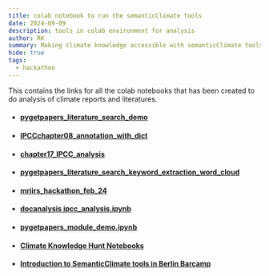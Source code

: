 ```yaml
---
title: colab notebook to run the semanticClimate tools 
date: 2024-09-09
description: tools in colab environment for analysis
author: RK 
summary: Making climate knowledge accessible with semanticClimate tools
hide: true
tags:
  - hackathon
---
```


This contains the links for all the colab notebooks that has been created to do analysis of climate reports and literatures.


- #### [pygetpapers_literature_search_demo](https://colab.research.google.com/drive/1-vM3BKV7NjvFXAdLGuqyNMh4VhPq6uMa?usp=sharing)

- #### [IPCCchapter08_annotation_with_dict](https://colab.research.google.com/drive/1_8YICGe0cTbk5P8PqZf1-X_uY1jrDHAK#scrollTo=TJTQ4c1mCq5a)

- #### [chapter17_IPCC_analysis](https://colab.research.google.com/drive/16ybfejLFp5HiZ9nxp1r7Y1tXj7Cb9ZIk#scrollTo=TJTQ4c1mCq5a)

- #### [pygetpapers_literature_search_keyword_extraction_word_cloud](https://colab.research.google.com/drive/1QhkUNom8U_BR1bRVNNn6wWsIdtRmpxQt?usp=sharing)

- #### [mriirs_hackathon_feb_24](https://colab.research.google.com/drive/1g60INRchV3QEwI1XsU6q4ipI-YfpM8PH?usp=sharing)

- #### [docanalysis ipcc_analysis.ipynb](https://colab.research.google.com/drive/1sT2Die3pV3dLcyHgwZBg3IxS2FJ_8W0-?usp=sharing)

- #### [pygetpapers_module_demo.ipynb](https://colab.research.google.com/github/petermr/pygetpapers/blob/main/pygetpapers_module_demo.ipynb)

- #### [Climate Knowledge Hunt Notebooks](https://github.com/petermr/semanticClimate/tree/main/outreach/climate_knowledge_hunt_hackathon/Hackathon_Notebook)

- #### [Introduction to SemanticClimate tools in Berlin Barcamp](https://semanticclimate.github.io/p/en/posts/barcamp_post3/)

